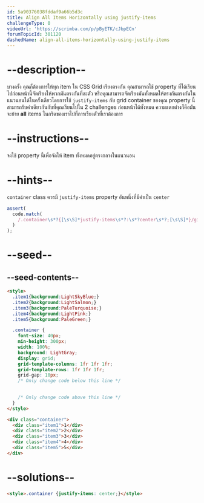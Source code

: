 ```yaml
---
id: 5a90376038fddaf9a66b5d3c
title: Align All Items Horizontally using justify-items
challengeType: 0
videoUrl: 'https://scrimba.com/p/pByETK/cJbpECn'
forumTopicId: 301120
dashedName: align-all-items-horizontally-using-justify-items
---
```


# --description--

บางครั้ง คุณก็ต้องการให้ทุก item ใน CSS Grid เรียงตรงกัน
คุณสามารถใช้ property ที่ได้เรียนไปก่อนหน้านี้จัดเรียงให้พวกมันตรงกันที่ละตัว หรือคุณสามารถจัดเรียงมันทั้งหมดให้ตรงกันตรงกันในแนวนอนได้ในครั้งเดียวโดยการใช้  `justify-items` กับ grid container ของคุณ
property นี้สามารถรับค่าเดียวกันกับที่คุณเรียนไปใน 2  challenges ก่อนหน้าได้ทั้งหมด
ความแตกต่างก็คือมันจะย้าย **all** items ในกริดของเราไปที่การเรียงตัวที่เราต้องการ

# --instructions--

จงใช้ property นี้เพื่อจัดให้ item ทั้งหมดอยู่ตรงกลางในแนวนอน

# --hints--

`container` class ควรมี `justify-items` property อันหนึ่งที่มีค่าเป็น `center`

```js
assert(
  code.match(
    /.container\s*?{[\s\S]*justify-items\s*?:\s*?center\s*?;[\s\S]*}/gi
  )
);
```

# --seed--

## --seed-contents--

```html
<style>
  .item1{background:LightSkyBlue;}
  .item2{background:LightSalmon;}
  .item3{background:PaleTurquoise;}
  .item4{background:LightPink;}
  .item5{background:PaleGreen;}

  .container {
    font-size: 40px;
    min-height: 300px;
    width: 100%;
    background: LightGray;
    display: grid;
    grid-template-columns: 1fr 1fr 1fr;
    grid-template-rows: 1fr 1fr 1fr;
    grid-gap: 10px;
    /* Only change code below this line */

    
    /* Only change code above this line */
  }
</style>

<div class="container">
  <div class="item1">1</div>
  <div class="item2">2</div>
  <div class="item3">3</div>
  <div class="item4">4</div>
  <div class="item5">5</div>
</div>
```

# --solutions--

```html
<style>.container {justify-items: center;}</style>
```
